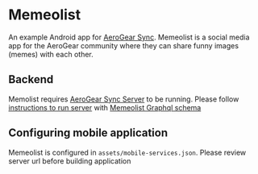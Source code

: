 # Memeolist

An example Android app for [AeroGear Sync](https://aerogear.org/sync/). Memeolist is a social media app for the AeroGear community where they can share funny images (memes) with each other. 

## Backend

Memolist requires [AeroGear Sync Server](https://github.com/aerogear/data-sync-server) to be running. Please follow [instructions to run server](https://github.com/aerogear/data-sync-server#memeolist---postgres) with [Memeolist Graphql schema](https://github.com/aerogear/data-sync-server/blob/master/examples/memeolist.query.graphql)

## Configuring mobile application

Memeolist is configured in `assets/mobile-services.json`. Please review server url before building application
